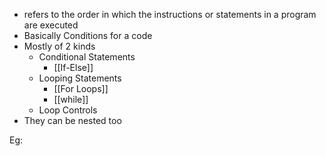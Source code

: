- refers to the order in which the instructions or statements in a program are executed
- Basically Conditions for a code
- Mostly of 2 kinds
	- Conditional Statements
		- [[If-Else]]
	-  Looping Statements
		- [[For Loops]]
		- [[while]]
	- Loop Controls
- They can be nested too


Eg:
